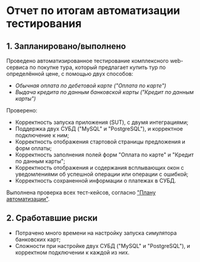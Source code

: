 # Отчет по итогам автоматизации тестирования
## 1. Запланировано/выполнено
Проведено автоматизированное тестирование комплексного web-сервиса по покупке тура, который предлагает купить тур
по определённой цене, с помощью двух способов:
* _Обычная оплата по дебетовой карте ("Оплата по карте")_
* _Выдача кредита по данным банковской карты ("Кредит по данным карты")_

Проверено:
* Корректность запуска приложения (SUT), с двумя интеграциями;
* Поддержка двух СУБД ("MySQL" и "PostgreSQL"), и корректное подключение к ним;
* Корректность отображения стартовой страницы предложения и форм оплаты;
* Корректность заполнения полей форм "Оплата по карте" и "Кредит по данным карты";
* Корректность отображения и содержания всплывающих окон с уведомлениями об успешной операции или операции с ошибкой;
* Корректность сохраненной информации о платежах в СУБД.

Выполнена проверка всех тест-кейсов, согласно ["Плану автоматизации"](https://github.com/ZabavinaL/Diploma/blob/cee3752c8989acc4d2dfa6028ab509fd4cd952cd/src/test/java/ru/netology/documentation/Plan.md).

## 2. Сработавшие риски
* Потрачено много времени на настройку запуска симулятора банковских карт;
* Сложности при настройке двух СУБД ("MySQL" и "PostgreSQL"), и корректном подключении к каждой из них.




